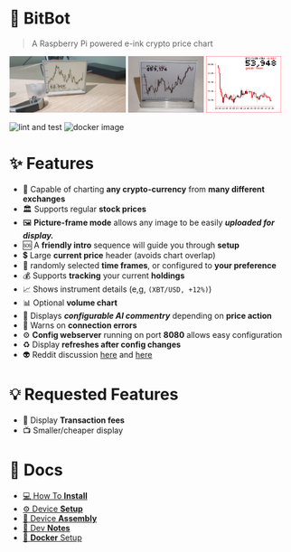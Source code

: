 # 🤖 **BitBot**
> A Raspberry Pi powered e-ink crypto price chart
<div>
    <img height="100" src="docs/images/bit-bot.jpg">
    <img height="100" src="docs/images/bitbot-v2.png">
    <img height="100" src="docs/images/last_display.png">
</div>

![lint and test](https://github.com/donbing/bitbot/actions/workflows/lint-and-test-python.yml/badge.svg)
![docker image](https://github.com/donbing/bitbot/actions/workflows/build-and-push-image.yaml/badge.svg)



# ✨ Features
 - 🏦 Capable of charting **any crypto-currency** from **many different exchanges**
 - 🏛️ Supports regular **stock prices**
 - 🖼️ **Picture-frame mode** allows any image to be easily ***uploaded for display.***
 - 🆘 A **friendly intro** sequence will guide you through **setup**
 - 💲 Large **current price** header (avoids chart overlap) 
 - 🎲 randomly selected **time frames**, or configured to **your preference**
 - 💰 Supports **tracking** your current **holdings** 
 - 📈 Shows instrument details (e,g, ```(XBT/USD, +12%)```)
 - 📊 Optional **volume chart** 
 - 💬 Displays ***configurable AI commentry*** depending on **price action**
 - 📡 Warns on **connection errors**
 - ⚙️ **Config webserver** running on port **8080** allows easy configuration
 - ♻️ Display **refreshes after config changes** 
 - 👽 Reddit discussion [here](https://www.reddit.com/r/raspberry_pi/comments/mrne5p/my_eink_cryptowatcher/) and [here](https://old.reddit.com/r/raspberry_pi/comments/s3dnnn/i_made_an_aluminium_stand_for_an_eink_display/)

# 💡 Requested Features
 - 💸 Display **Transaction fees**
 - 📺 Smaller/cheaper display

# 📝 Docs
 - [💻 How To **Install**](docs/app_install.md)  
 - [⚙️ Device **Setup**](docs/device_setup.md)  
 - [🔗 Device **Assembly**](docs/device_assembly.md)  
 - [📒 Dev **Notes**](docs/development.md)   
 - [🐋 **Docker** Setup](docs/docker_installation.md)  

